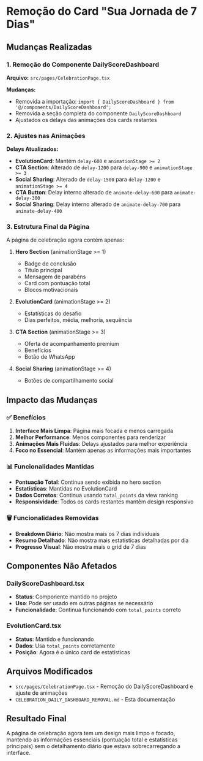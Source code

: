 # Remoção do Card "Sua Jornada de 7 Dias"

## Mudanças Realizadas

### 1. Remoção do Componente DailyScoreDashboard
**Arquivo:** `src/pages/CelebrationPage.tsx`

**Mudanças:**
- Removida a importação: `import { DailyScoreDashboard } from '@/components/DailyScoreDashboard';`
- Removida a seção completa do componente `DailyScoreDashboard`
- Ajustados os delays das animações dos cards restantes

### 2. Ajustes nas Animações
**Delays Atualizados:**
- **EvolutionCard**: Mantém `delay-600` e `animationStage >= 2`
- **CTA Section**: Alterado de `delay-1200` para `delay-900` e `animationStage >= 3`
- **Social Sharing**: Alterado de `delay-1500` para `delay-1200` e `animationStage >= 4`
- **CTA Button**: Delay interno alterado de `animate-delay-600` para `animate-delay-300`
- **Social Sharing**: Delay interno alterado de `animate-delay-700` para `animate-delay-400`

### 3. Estrutura Final da Página
A página de celebração agora contém apenas:

1. **Hero Section** (animationStage >= 1)
   - Badge de conclusão
   - Título principal
   - Mensagem de parabéns
   - Card com pontuação total
   - Blocos motivacionais

2. **EvolutionCard** (animationStage >= 2)
   - Estatísticas do desafio
   - Dias perfeitos, média, melhoria, sequência

3. **CTA Section** (animationStage >= 3)
   - Oferta de acompanhamento premium
   - Benefícios
   - Botão de WhatsApp

4. **Social Sharing** (animationStage >= 4)
   - Botões de compartilhamento social

## Impacto das Mudanças

### ✅ Benefícios
1. **Interface Mais Limpa**: Página mais focada e menos carregada
2. **Melhor Performance**: Menos componentes para renderizar
3. **Animações Mais Fluidas**: Delays ajustados para melhor experiência
4. **Foco no Essencial**: Mantém apenas as informações mais importantes

### 📊 Funcionalidades Mantidas
- **Pontuação Total**: Continua sendo exibida no hero section
- **Estatísticas**: Mantidas no EvolutionCard
- **Dados Corretos**: Continua usando `total_points` da view ranking
- **Responsividade**: Todos os cards restantes mantêm design responsivo

### 🗑️ Funcionalidades Removidas
- **Breakdown Diário**: Não mostra mais os 7 dias individuais
- **Resumo Detalhado**: Não mostra mais estatísticas detalhadas por dia
- **Progresso Visual**: Não mostra mais o grid de 7 dias

## Componentes Não Afetados

### DailyScoreDashboard.tsx
- **Status**: Componente mantido no projeto
- **Uso**: Pode ser usado em outras páginas se necessário
- **Funcionalidade**: Continua funcionando com `total_points` correto

### EvolutionCard.tsx
- **Status**: Mantido e funcionando
- **Dados**: Usa `total_points` corretamente
- **Posição**: Agora é o único card de estatísticas

## Arquivos Modificados
- `src/pages/CelebrationPage.tsx` - Remoção do DailyScoreDashboard e ajuste de animações
- `CELEBRATION_DAILY_DASHBOARD_REMOVAL.md` - Esta documentação

## Resultado Final
A página de celebração agora tem um design mais limpo e focado, mantendo as informações essenciais (pontuação total e estatísticas principais) sem o detalhamento diário que estava sobrecarregando a interface.